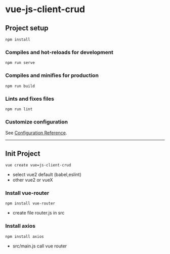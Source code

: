 # vue-js-client-crud

## Project setup
```
npm install
```

### Compiles and hot-reloads for development
```
npm run serve
```

### Compiles and minifies for production
```
npm run build
```

### Lints and fixes files
```
npm run lint
```

### Customize configuration
See [Configuration Reference](https://cli.vuejs.org/config/).

---

## Init Project
```
vue create vue=js-client-crud
```
- select vue2 default (babel,eslint)
- other vue2 or vueX

### Install vue-router
```
npm install vue-router
```
- create file router.js in src

### Install axios
```
npm install axios
```
- src/main.js call vue router




